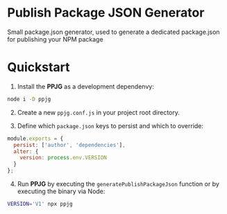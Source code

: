 # Publish Package JSON Generator

Small package.json generator, used to generate a dedicated package.json for publishing your NPM package

# Quickstart

1. Install the **PPJG** as a development dependenvy:
```bash
node i -D ppjg
```

2. Create a new `ppjg.conf.js` in your project root directory.

3. Define which `package.json` keys to persist and which to override:
```javascript
module.exports = {
  persist: ['author', 'dependencies'],
  alter: {
    version: process.env.VERSION
  }
};
```

4. Run **PPJG** by executing the `generatePublishPackageJson` function or by executing the binary via Node:
```bash
VERSION='V1' npx ppjg
```
